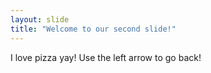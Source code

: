 ```yaml
---
layout: slide
title: "Welcome to our second slide!"
---
```

I love pizza yay!
Use the left arrow to go back!
